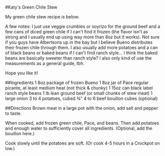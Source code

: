 #Katy's Green Chile Stew

My green chile stew recipe is below.

A few notes: I just use veggie crumbles or soyrizo for the ground beef and a few cans of diced green chile if I can't find it frozen (the flavor isn't as strong and I usually end up using way more than 8oz but it works). Not sure if you guys have Albertsons up in the bay but I believe Bueno distributes their frozen chile through them. I also usually add more potatoes and a can of black beans or baked beans if I can't find ranch style... I think the baked beans are basically sweeter than ranch style? I also only kind of use the measurements as a general guide, tbh.

Hope you like it!

##Ingredients
1 8oz package of frozen Bueno
1 8oz jar of Pace regular picante, at least medium heat (not thick & chunky)
1 15oz can black label ranch style beans
1 lb lean ground beef (or small chunks of stew meat)
1 large onion
3 to 4 potatoes, cubed ¾"
4 to 6 beef bouillon cubes (optional)

##Directions
Brown meat in a large pot with the onion, add salt and pepper to taste.

When cooked, add frozen green chile, Pace, and beans. Then add potatoes and enough water to sufficiently cover all ingredients. (Optional, add the bouillon here.)

Cook slowly until the potatoes are soft. (Or cook 4-5 hours in a Crockpot on low.)


